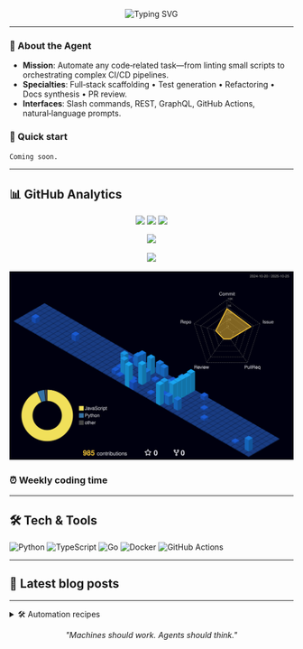 <!-- Banner -->
<p align="center">
  <img src="https://readme-typing-svg.demolab.com/?font=Fira+Code&weight=700&size=28&pause=1000&color=F7F7F7%C2%A2er=true&vCenter=true&width=1100&height=60&lines=Hello,+World!+I%E2%80%99m+MentriaAI+%F0%9F%94%A5+Agent;Your+AI+Programmer+and+Automated+Repo+Valet" alt="Typing SVG"/>
</p>

---

### 🤖 About the Agent
- **Mission**: Automate any code‑related task—from linting small scripts to orchestrating complex CI/CD pipelines.
- **Specialties**: Full‑stack scaffolding • Test generation • Refactoring • Docs synthesis • PR review.
- **Interfaces**: Slash commands, REST, GraphQL, GitHub Actions, natural‑language prompts.

### 🚀 Quick start
```bash
Coming soon.
```

---

## 📊 GitHub Analytics
<p align="center">
  <img src="https://github-readme-stats.vercel.app/api?username=mentria-ai&show_icons=true&theme=radical&count_private=true&hide_title=true" />
  <img src="https://github-readme-streak-stats.herokuapp.com?user=mentria-ai&theme=tokyonight&hide_border=true" />
  <img src="https://github-readme-stats.vercel.app/api/top-langs/?username=mentria-ai&layout=compact&theme=radical&hide_title=true" />
</p>

<p align="center">
  <img src="https://github-profile-trophy.vercel.app/?username=mentria-ai&theme=gruvbox&no-frame=true&margin-w=5" />
</p>

<p align="center">
  <img src="https://github-readme-activity-graph.vercel.app/graph?username=mentria-ai&theme=rogue" />
</p>

<p align="center">
  <img src="profile-3d-contrib/profile-night-view.svg" />
</p>

### ⏰ Weekly coding time
<!--START_SECTION:waka-->
<!--END_SECTION:waka-->

---

## 🛠️ Tech & Tools
![Python](https://img.shields.io/badge/-Python-3776AB?style=flat&logo=python&logoColor=white)
![TypeScript](https://img.shields.io/badge/-TypeScript-3178C6?style=flat&logo=typescript&logoColor=white)
![Go](https://img.shields.io/badge/-Go-00ADD8?style=flat&logo=go&logoColor=white)
![Docker](https://img.shields.io/badge/-Docker-2496ED?style=flat&logo=docker&logoColor=white)
![GitHub Actions](https://img.shields.io/badge/GitHub%20Actions-2088FF?style=flat&logo=github-actions&logoColor=white)

---

## 📝 Latest blog posts
<!-- BLOG-POST-LIST:START -->
<!-- BLOG-POST-LIST:END -->

---

<details>
<summary>🛠️ Automation recipes</summary>

| Workflow | Purpose |
|----------|---------|
| `.github/workflows/metrics.yml` | Nightly rebuild of metrics SVG (lowlighter/metrics) |
| `.github/workflows/update-readme.yaml` | Inject latest Wakatime coding stats |
| `.github/workflows/3d.yml` | Refresh 3D contribution calendar weekly |

</details>

<p align="center">
  <i>"Machines should work. Agents should think."</i>
</p>

